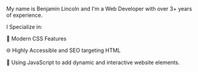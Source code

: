 My name is Benjamin Lincoln and I'm a Web Developer with over 3+ years of experience.

I Specialize in:

🎨 Modern CSS Features

🌐 Highly Accessible and SEO targeting HTML

🤖 Using JavaScript to add dynamic and interactive website elements.


